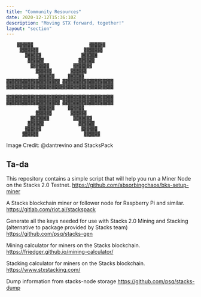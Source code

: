 ```yaml
---
title: "Community Resources"
date: 2020-12-12T15:36:10Z
description: "Moving STX forward, together!"
layout: "section"
---
```


```
    ▓▓▓▓▓▓                     ▓▓▓▓▓▓
     ▓▓▓▓▓▓▓                 ▓▓▓▓▓▓▓
       ▓▓▓▓▓▓               ▓▓▓▓▓▓
        ▓▓▓▓▓▓             ▓▓▓▓▓▓
         ▓▓▓▓▓▓▓         ▓▓▓▓▓▓▓
           ▓▓▓▓▓▓       ▓▓▓▓▓▓
            ▓▓▓▓▓▓     ▓▓▓▓▓▓
▓▓▓▓▓▓▓▓▓▓▓▓▓▓▓▓▓▓▓▓ ▓▓▓▓▓▓▓▓▓▓▓▓▓▓▓▓▓▓▓
▓▓▓▓▓▓▓▓▓▓▓▓▓▓▓▓▓▓▓▓▓▓▓▓▓▓▓▓▓▓▓▓▓▓▓▓▓▓▓▓

▓▓▓▓▓▓▓▓▓▓▓▓▓▓▓▓▓▓▓▓▓▓▓▓▓▓▓▓▓▓▓▓▓▓▓▓▓▓▓▓
▓▓▓▓▓▓▓▓▓▓▓▓▓▓▓▓▓▓▓▓ ▓▓▓▓▓▓▓▓▓▓▓▓▓▓▓▓▓▓▓
            ▓▓▓▓▓▓     ▓▓▓▓▓▓
           ▓▓▓▓▓▓       ▓▓▓▓▓▓
         ▓▓▓▓▓▓▓         ▓▓▓▓▓▓▓
        ▓▓▓▓▓▓             ▓▓▓▓▓▓
       ▓▓▓▓▓▓               ▓▓▓▓▓▓
      ▓▓▓▓▓▓                 ▓▓▓▓▓▓
```
Image Credit: @dantrevino and StacksPack

## Ta-da

This repository contains a simple script that will help you run a Miner Node on the Stacks 2.0 Testnet.
https://github.com/absorbingchaos/bks-setup-miner

A Stacks blockchain miner or follower node for Raspberry Pi and similar.
https://gitlab.com/riot.ai/stackspack

Generate all the keys needed for use with Stacks 2.0 Mining and Stacking
(alternative to package provided by Stacks team)
https://github.com/psq/stacks-gen

Mining calculator for miners on the Stacks blockchain.
https://friedger.github.io/mining-calculator/

Stacking calculator for miners on the Stacks blockchain.
https://www.stxstacking.com/

Dump information from stacks-node storage
https://github.com/psq/stacks-dump


